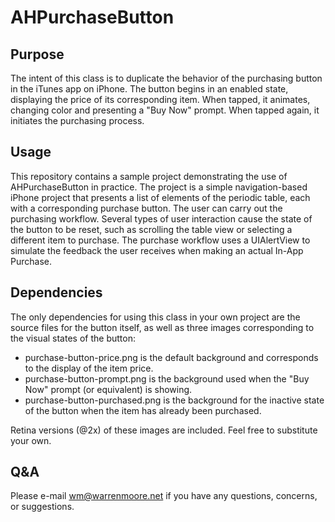AHPurchaseButton
================
Purpose
-------
The intent of this class is to duplicate the behavior of the purchasing button in the iTunes app on iPhone.
The button begins in an enabled state, displaying the price of its corresponding item.
When tapped, it animates, changing color and presenting a "Buy Now" prompt.
When tapped again, it initiates the purchasing process.

Usage
-----
This repository contains a sample project demonstrating the use of AHPurchaseButton in practice.
The project is a simple navigation-based iPhone project that presents a list of elements of the
periodic table, each with a corresponding purchase button. The user can carry out the purchasing
workflow. Several types of user interaction cause the state of the button to be reset, such as
scrolling the table view or selecting a different item to purchase. The purchase workflow uses a
UIAlertView to simulate the feedback the user receives when making an actual In-App Purchase.

Dependencies
------------
The only dependencies for using this class in your own project are the source files for the button itself,
as well as three images corresponding to the visual states of the button:
- purchase-button-price.png is the default background and corresponds to the display of the item price.
- purchase-button-prompt.png is the background used when the "Buy Now" prompt (or equivalent) is showing.
- purchase-button-purchased.png is the background for the inactive state of the button when the item has already been purchased.

Retina versions (@2x) of these images are included. Feel free to substitute your own.

Q&A
-----
Please e-mail wm@warrenmoore.net if you have any questions, concerns, or suggestions.
